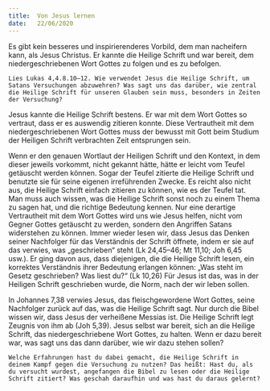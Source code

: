 ```yaml
---
title:  Von Jesus lernen
date:   22/06/2020
---
```


Es gibt kein besseres und inspirierenderes Vorbild, dem man nacheifern kann, als Jesus Christus. Er kannte die Heilige Schrift und war bereit, dem niedergeschriebenen Wort Gottes zu folgen und es zu befolgen.

`Lies Lukas 4,4.8.10–12. Wie verwendet Jesus die Heilige Schrift, um Satans Versuchungen abzuwehren? Was sagt uns das darüber, wie zentral die Heilige Schrift für unseren Glauben sein muss, besonders in Zeiten der Versuchung?`

Jesus kannte die Heilige Schrift bestens. Er war mit dem Wort Gottes so vertraut, dass er es auswendig zitieren konnte. Diese Vertrautheit mit dem niedergeschriebenen Wort Gottes muss der bewusst mit Gott beim Studium der Heiligen Schrift verbrachten Zeit entsprungen sein.

Wenn er den genauen Wortlaut der Heiligen Schrift und den Kontext, in dem dieser jeweils vorkommt, nicht gekannt hätte, hätte er leicht vom Teufel getäuscht werden können. Sogar der Teufel zitierte die Heilige Schrift und benutzte sie für seine eigenen irreführenden Zwecke. Es reicht also nicht aus, die Heilige Schrift einfach zitieren zu können, wie es der Teufel tat. Man muss auch wissen, was die Heilige Schrift sonst noch zu einem Thema zu sagen hat, und die richtige Bedeutung kennen. Nur eine derartige Vertrautheit mit dem Wort Gottes wird uns wie Jesus helfen, nicht vom Gegner Gottes getäuscht zu werden, sondern den Angriffen Satans widerstehen zu können. Immer wieder lesen wir, dass Jesus das Denken seiner Nachfolger für das Verständnis der Schrift öffnete, indem er sie auf das verwies, was „geschrieben“ steht (Lk 24,45–46; Mt 11,10; Joh 6,45 usw.). Er ging davon aus, dass diejenigen, die die Heilige Schrift lesen, ein korrektes Verständnis ihrer Bedeutung erlangen können: „Was steht im Gesetz geschrieben? Was liest du?“
(Lk 10,26) Für Jesus ist das, was in der Heiligen Schrift geschrieben wurde, die Norm, nach der wir leben sollen.

In Johannes 7,38 verwies Jesus, das fleischgewordene Wort Gottes, seine Nachfolger zurück auf das, was die Heilige Schrift sagt. Nur durch die Bibel wissen wir, dass Jesus der verheißene Messias ist. Die Heilige Schrift legt Zeugnis von ihm ab (Joh 5,39). Jesus selbst war bereit, sich an die Heilige Schrift, das niedergeschriebene Wort Gottes, zu halten. Wenn er dazu bereit war, was sagt uns das dann darüber, wie wir dazu stehen sollen?

`Welche Erfahrungen hast du dabei gemacht, die Heilige Schrift in deinem Kampf gegen die Versuchung zu nutzen? Das heißt: Hast du, als du versucht wurdest, angefangen die Bibel zu lesen oder die Heilige Schrift zitiert? Was geschah daraufhin und was hast du daraus gelernt?`
